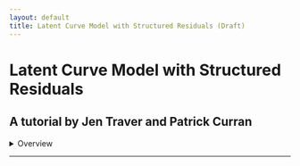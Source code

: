```yaml
---
layout: default
title: Latent Curve Model with Structured Residuals (Draft)
---
```

# Latent Curve Model with Structured Residuals
## A tutorial by Jen Traver and Patrick Curran

<details>
  <summary> Overview </summary>
The LCM-SR is a structural equation model used to disaggregate the between- and within-person effects of two constructs as they unfold over time. The ability to disaggregate levels of effects is extremely desirable, as it allows researchers to more accurately and fully test their hypotheses. This tutorial will provide a practical introduction to the parameterization and application of the LCM-SR including: 
  
*	Background on the parameterization of the LCM-SR   
*	Strategies for model building  
*	How to fit an LCM-SR in R or MPlus    
*	Interpreting the results of an LCM-SR     
  
***Note: The current tutorial assumes a baseline understanding of the SEM framework and latent curve models (LCMs, also referred to as latent growth models, latent growth curve models, etc.).*** If you are not familiar with these topics, there are several free resources where you can begin including CenterStat’s free introduction to SEM workshop and YouTube playlist dedicated to growth modeling.
  
</details>

---

